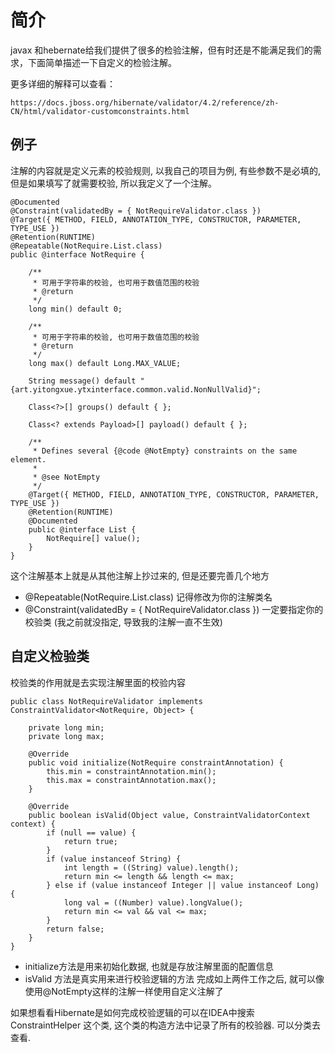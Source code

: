 # 简介
javax 和hebernate给我们提供了很多的检验注解，但有时还是不能满足我们的需求，下面简单描述一下自定义的检验注解。

更多详细的解释可以查看：

```
https://docs.jboss.org/hibernate/validator/4.2/reference/zh-CN/html/validator-customconstraints.html
```




## 例子
注解的内容就是定义元素的校验规则, 以我自己的项目为例, 有些参数不是必填的, 但是如果填写了就需要校验, 所以我定义了一个注解。
```
@Documented
@Constraint(validatedBy = { NotRequireValidator.class })
@Target({ METHOD, FIELD, ANNOTATION_TYPE, CONSTRUCTOR, PARAMETER, TYPE_USE })
@Retention(RUNTIME)
@Repeatable(NotRequire.List.class)
public @interface NotRequire {

    /**
     * 可用于字符串的校验, 也可用于数值范围的校验
     * @return
     */
    long min() default 0;

    /**
     * 可用于字符串的校验, 也可用于数值范围的校验
     * @return
     */
    long max() default Long.MAX_VALUE;

    String message() default "{art.yitongxue.ytxinterface.common.valid.NonNullValid}";

    Class<?>[] groups() default { };

    Class<? extends Payload>[] payload() default { };

    /**
     * Defines several {@code @NotEmpty} constraints on the same element.
     *
     * @see NotEmpty
     */
    @Target({ METHOD, FIELD, ANNOTATION_TYPE, CONSTRUCTOR, PARAMETER, TYPE_USE })
    @Retention(RUNTIME)
    @Documented
    public @interface List {
        NotRequire[] value();
    }
}
```
这个注解基本上就是从其他注解上抄过来的, 但是还要完善几个地方

- @Repeatable(NotRequire.List.class) 记得修改为你的注解类名
- @Constraint(validatedBy = { NotRequireValidator.class }) 一定要指定你的校验类 (我之前就没指定, 导致我的注解一直不生效)


## 自定义检验类
校验类的作用就是去实现注解里面的校验内容
```
public class NotRequireValidator implements ConstraintValidator<NotRequire, Object> {

    private long min;
    private long max;

    @Override
    public void initialize(NotRequire constraintAnnotation) {
        this.min = constraintAnnotation.min();
        this.max = constraintAnnotation.max();
    }

    @Override
    public boolean isValid(Object value, ConstraintValidatorContext context) {
        if (null == value) {
            return true;
        }
        if (value instanceof String) {
            int length = ((String) value).length();
            return min <= length && length <= max;
        } else if (value instanceof Integer || value instanceof Long) {
            long val = ((Number) value).longValue();
            return min <= val && val <= max;
        }
        return false;
    }
}
```
- initialize方法是用来初始化数据, 也就是存放注解里面的配置信息
- isValid 方法是真实用来进行校验逻辑的方法
完成如上两件工作之后, 就可以像使用@NotEmpty这样的注解一样使用自定义注解了

如果想看看Hibernate是如何完成校验逻辑的可以在IDEA中搜索 ConstraintHelper 这个类, 这个类的构造方法中记录了所有的校验器. 可以分类去查看.
